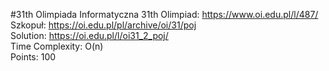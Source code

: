 #31th Olimpiada Informatyczna
31th Olimpiad: https://www.oi.edu.pl/l/487/<br />
Szkopuł: https://oi.edu.pl/pl/archive/oi/31/poj <br />
Solution: https://oi.edu.pl/l/oi31_2_poj/ <br />
Time Complexity: O(n)<br />
Points: 100 <br /> 
